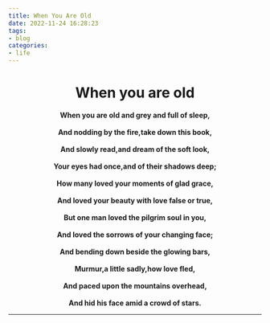 ```yaml
---
title: When You Are Old
date: 2022-11-24 16:28:23
tags:
- blog
categories:
- life
---
```


<center>
    <h1>
        When you are old
    </h1>
</center>



<center>
    <strong>
        When you are old and grey and full of sleep,
        <br/><br/>
        And nodding by the fire,take down this book,
        <br/><br/>
        And slowly read,and dream of the soft look,
		<br/><br/>
        Your eyes had once,and of their shadows deep;
		<br/><br/>
        How many loved your moments of glad grace,
		<br/><br/>
        And loved your beauty with love false or true,
		<br/><br/>
        But one man loved the pilgrim soul in you,
		<br/><br/>
        And loved the sorrows of your changing face;
		<br/><br/>
        And bending down beside the glowing bars,
		<br/><br/>
        Murmur,a little sadly,how love fled,
		<br/><br/>
        And paced upon the mountains overhead,
		<br/><br/>
        And hid his face amid a crowd of stars.
    </strong>



****





​    









